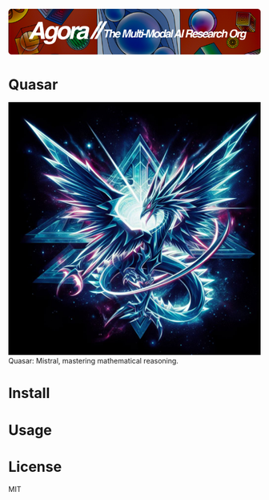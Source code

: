 [![Multi-Modality](agorabanner.png)](https://discord.gg/qUtxnK2NMf)

# Quasar
![Quasar](/quasar.jpeg)
Quasar: Mistral, mastering mathematical reasoning.

# Install

# Usage


# License
MIT

